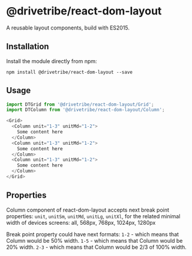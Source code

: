 # @drivetribe/react-dom-layout

A reusable layout components, build with ES2015.

## Installation

Install the module directly from npm:

```
npm install @drivetribe/react-dom-layout --save
```

## Usage

```js
import DTGrid from '@drivetribe/react-dom-layout/Grid';
import DTColumn from '@drivetribe/react-dom-layout/Column';

<Grid>
  <Column unit="1-3" unitMd="1-2">
    Some content here
  </Column>
  <Column unit="1-3" unitMd="1-2">
    Some content here
  </Column>
  <Column unit="1-3" unitMd="1-2">
    Some content here
  </Column>
</Grid>
```
## Properties

Column component of react-dom-layout accepts next break point properties:
`unit`, `unitSm`, `unitMd`, `unitLg`, `unitXl`,
for the related minimal width of devices screens:
all, 568px, 768px, 1024px, 1280px

Break point property could have next formats:
`1-2` - which means that Column would be 50% width.
`1-5` - which means that Column would be 20% width.
`2-3` - which means that Column would be 2/3 of 100% width.
